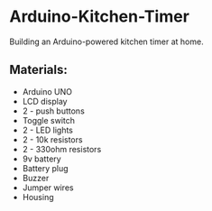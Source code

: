 # Arduino-Kitchen-Timer
Building an Arduino-powered kitchen timer at home.

## Materials:
  * Arduino UNO
  * LCD display
  * 2 - push buttons
  * Toggle switch
  * 2 - LED lights
  * 2 - 10k resistors
  * 2 - 330ohm resistors
  * 9v battery
  * Battery plug
  * Buzzer
  * Jumper wires
  * Housing
